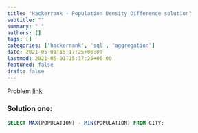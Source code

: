```yaml
---
title: "Hackerrank - Population Density Difference solution"
subtitle: ""
summary: " "
authors: []
tags: []
categories: ['hackerrank', 'sql', 'aggregation']
date: 2021-05-01T15:17:25+06:00
lastmod: 2021-05-01T15:17:25+06:00
featured: false
draft: false
---
```

Problem [link](https://www.hackerrank.com/challenges/population-density-difference)

### Solution one:

```sql
SELECT MAX(POPULATION) - MIN(POPULATION) FROM CITY;
```

